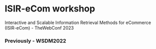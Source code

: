 # ISIR-eCom workshop 
Interactive and Scalable Information Retrieval Methods for eCommerce (ISIR-eCom) - TheWebConf 2023

### Previously - WSDM2022
